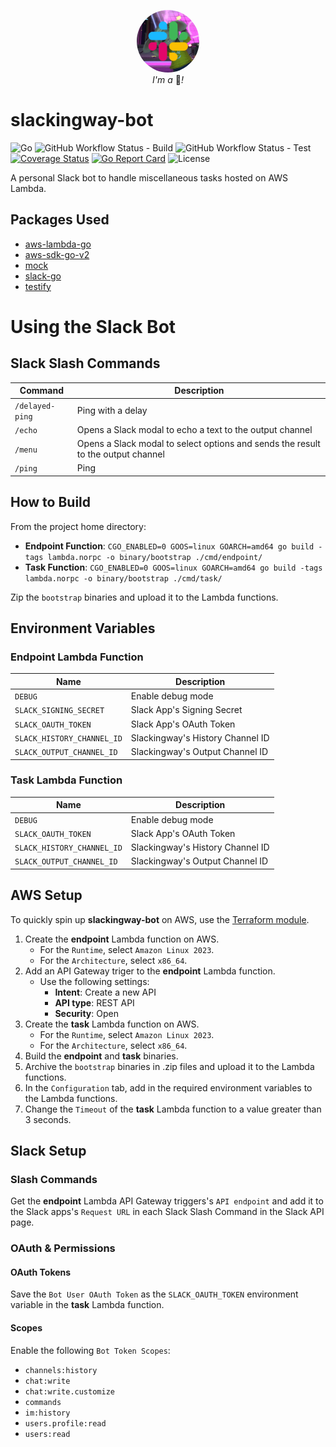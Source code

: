 <p align="center">
  <img width="100" style="border-radius: 50%" src="https://raw.githubusercontent.com/kn-lim/slackingway-bot/main/images/slackingway.png"></img>
  <br>
  <i>I'm a</i> 🤖<i>!</i>
</p>

# slackingway-bot

![Go](https://img.shields.io/github/go-mod/go-version/kn-lim/slackingway-bot)
![GitHub Workflow Status - Build](https://img.shields.io/github/actions/workflow/status/kn-lim/slackingway-bot/build.yaml)
![GitHub Workflow Status - Test](https://img.shields.io/github/actions/workflow/status/kn-lim/slackingway-bot/test.yaml?label=tests)
[![Coverage Status](https://coveralls.io/repos/github/kn-lim/slackingway-bot/badge.svg?branch=main)](https://coveralls.io/github/kn-lim/slackingway-bot?branch=main)
[![Go Report Card](https://goreportcard.com/badge/github.com/kn-lim/slackingway-bot)](https://goreportcard.com/report/github.com/kn-lim/slackingway-bot)
![License](https://img.shields.io/github/license/kn-lim/slackingway-bot)

A personal Slack bot to handle miscellaneous tasks hosted on AWS Lambda.

## Packages Used

- [aws-lambda-go](https://github.com/aws/aws-lambda-go/)
- [aws-sdk-go-v2](https://github.com/aws/aws-sdk-go-v2)
- [mock](https://github.com/uber-go/mock)
- [slack-go](https://github.com/slack-go/slack)
- [testify](https://github.com/stretchr/testify)

# Using the Slack Bot

## Slack Slash Commands

| Command | Description |
| - | - |
| `/delayed-ping` | Ping with a delay |
| `/echo` | Opens a Slack modal to echo a text to the output channel |
| `/menu` | Opens a Slack modal to select options and sends the result to the output channel |
| `/ping` | Ping |

## How to Build

From the project home directory: 

- **Endpoint Function**: `CGO_ENABLED=0 GOOS=linux GOARCH=amd64 go build -tags lambda.norpc -o binary/bootstrap ./cmd/endpoint/`
- **Task Function**: `CGO_ENABLED=0 GOOS=linux GOARCH=amd64 go build -tags lambda.norpc -o binary/bootstrap ./cmd/task/`

Zip the `bootstrap` binaries and upload it to the Lambda functions.

## Environment Variables

### Endpoint Lambda Function

| Name | Description |
| - | - |
| `DEBUG` | Enable debug mode |
| `SLACK_SIGNING_SECRET` | Slack App's Signing Secret |
| `SLACK_OAUTH_TOKEN` | Slack App's OAuth Token |
| `SLACK_HISTORY_CHANNEL_ID` | Slackingway's History Channel ID |
| `SLACK_OUTPUT_CHANNEL_ID` | Slackingway's Output Channel ID |

### Task Lambda Function

| Name | Description |
| - | - |
| `DEBUG` | Enable debug mode |
| `SLACK_OAUTH_TOKEN` | Slack App's OAuth Token |
| `SLACK_HISTORY_CHANNEL_ID` | Slackingway's History Channel ID |
| `SLACK_OUTPUT_CHANNEL_ID` | Slackingway's Output Channel ID |

## AWS Setup

To quickly spin up **slackingway-bot** on AWS, use the [Terraform module](https://github.com/kn-lim/slackingway-bot/tree/main/terraform).

1. Create the **endpoint** Lambda function on AWS. 
    - For the `Runtime`, select `Amazon Linux 2023`.
    - For the `Architecture`, select `x86_64`.
2. Add an API Gateway triger to the **endpoint** Lambda function.
    - Use the following settings:
      - **Intent**: Create a new API
      - **API type**: REST API
      - **Security**: Open
3. Create the **task** Lambda function on AWS. 
    - For the `Runtime`, select `Amazon Linux 2023`.
    - For the `Architecture`, select `x86_64`.
4. Build the **endpoint** and **task** binaries.
5. Archive the `bootstrap` binaries in .zip files and upload it to the Lambda functions.
6. In the `Configuration` tab, add in the required environment variables to the Lambda functions.
7. Change the `Timeout` of the **task** Lambda function to a value greater than 3 seconds.

## Slack Setup

### Slash Commands

Get the **endpoint** Lambda API Gateway triggers's `API endpoint` and add it to the Slack apps's `Request URL` in each Slack Slash Command in the Slack API page.

### OAuth & Permissions

#### OAuth Tokens

Save the `Bot User OAuth Token` as the `SLACK_OAUTH_TOKEN` environment variable in the **task** Lambda function.

#### Scopes

Enable the following `Bot Token Scopes`:

- `channels:history`
- `chat:write`
- `chat:write.customize`
- `commands`
- `im:history`
- `users.profile:read`
- `users:read`

